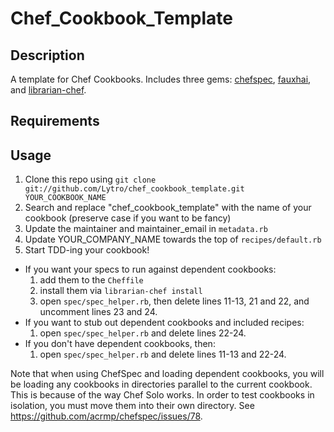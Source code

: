 Chef_Cookbook_Template
==========

Description
-----------
A template for Chef Cookbooks. Includes three gems: [chefspec](https://github.com/acrmp/chefspec), [fauxhai](https://github.com/customink/fauxhai), and [librarian-chef](https://github.com/applicationsonline/librarian).

Requirements
------------


Usage
-----
1. Clone this repo using `git clone git://github.com/Lytro/chef_cookbook_template.git YOUR_COOKBOOK_NAME`
2. Search and replace "chef_cookbook_template" with the name of your cookbook (preserve case if you want to be fancy)
3. Update the maintainer and maintainer_email in `metadata.rb`
4. Update YOUR_COMPANY_NAME towards the top of `recipes/default.rb`
5. Start TDD-ing your cookbook!

* If you want your specs to run against dependent cookbooks:
    1. add them to the `Cheffile`
    2. install them via `librarian-chef install`
    3. open `spec/spec_helper.rb`, then delete lines 11-13, 21 and 22, and uncomment lines 23 and 24.
* If you want to stub out dependent cookbooks and included recipes:
    1. open `spec/spec_helper.rb` and delete lines 22-24.
* If you don't have dependent cookbooks, then:
    1. open `spec/spec_helper.rb` and delete lines 11-13 and 22-24.

Note that when using ChefSpec and loading dependent cookbooks, you will be loading any cookbooks in directories parallel
to the current cookbook. This is because of the way Chef Solo works. In order to test cookbooks in isolation, you must move
them into their own directory. See https://github.com/acrmp/chefspec/issues/78.
